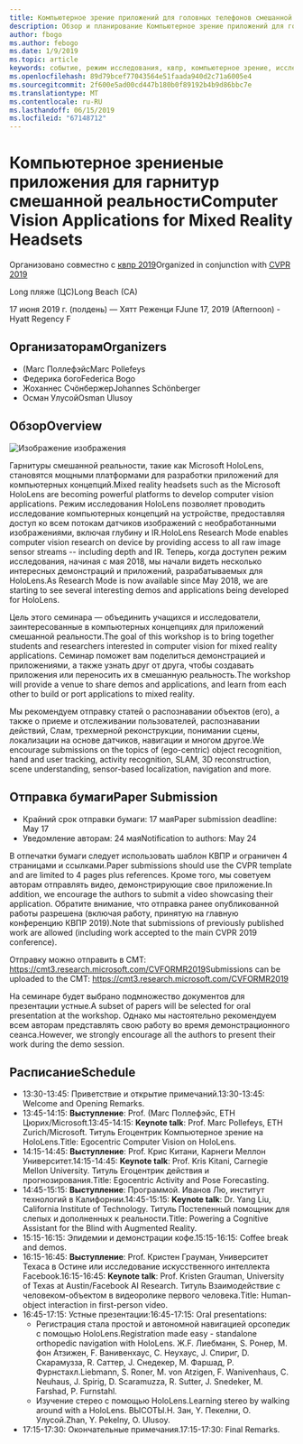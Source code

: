 ```yaml
---
title: Компьютерное зрение приложений для головных телефонов смешанной реальности в КВПР 2019
description: Обзор и планирование Компьютерное зрение приложений для головных телефонов смешанной реальности, которые будут доставлены на конференцию КВПР в июне 2019.
author: fbogo
ms.author: febogo
ms.date: 1/9/2019
ms.topic: article
keywords: событие, режим исследования, квпр, компьютерное зрение, исследование, HoloLens
ms.openlocfilehash: 89d79bcef77043564e51faada940d2c71a6005e4
ms.sourcegitcommit: 2f600e5ad00cd447b180b0f89192b4b9d86bbc7e
ms.translationtype: MT
ms.contentlocale: ru-RU
ms.lasthandoff: 06/15/2019
ms.locfileid: "67148712"
---
```

# <a name="computer-vision-applications-for-mixed-reality-headsets"></a><span data-ttu-id="885a0-104">Компьютерное зрениеные приложения для гарнитур смешанной реальности</span><span class="sxs-lookup"><span data-stu-id="885a0-104">Computer Vision Applications for Mixed Reality Headsets</span></span>

<span data-ttu-id="885a0-105">Организовано совместно с [квпр 2019](http://cvpr2019.thecvf.com/)</span><span class="sxs-lookup"><span data-stu-id="885a0-105">Organized in conjunction with [CVPR 2019](http://cvpr2019.thecvf.com/)</span></span>

<span data-ttu-id="885a0-106">Long пляже (ЦС)</span><span class="sxs-lookup"><span data-stu-id="885a0-106">Long Beach (CA)</span></span>

<span data-ttu-id="885a0-107">17 июня 2019 г. (полдень) — Хятт Реженци F</span><span class="sxs-lookup"><span data-stu-id="885a0-107">June 17, 2019 (Afternoon) - Hyatt Regency F</span></span>


## <a name="organizers"></a><span data-ttu-id="885a0-108">Организаторам</span><span class="sxs-lookup"><span data-stu-id="885a0-108">Organizers</span></span>
* <span data-ttu-id="885a0-109">(Marc Поллефэйс</span><span class="sxs-lookup"><span data-stu-id="885a0-109">Marc Pollefeys</span></span>
* <span data-ttu-id="885a0-110">Федерика бого</span><span class="sxs-lookup"><span data-stu-id="885a0-110">Federica Bogo</span></span>
* <span data-ttu-id="885a0-111">Жоханнес Счöнбержер</span><span class="sxs-lookup"><span data-stu-id="885a0-111">Johannes Schönberger</span></span>
* <span data-ttu-id="885a0-112">Осман Улусой</span><span class="sxs-lookup"><span data-stu-id="885a0-112">Osman Ulusoy</span></span>

## <a name="overview"></a><span data-ttu-id="885a0-113">Обзор</span><span class="sxs-lookup"><span data-stu-id="885a0-113">Overview</span></span>

![Изображение изображения](images/cvpr2019_teaser2.jpg)

<span data-ttu-id="885a0-115">Гарнитуры смешанной реальности, такие как Microsoft HoloLens, становятся мощными платформами для разработки приложений для компьютерных концепций.</span><span class="sxs-lookup"><span data-stu-id="885a0-115">Mixed reality headsets such as the Microsoft HoloLens are becoming powerful platforms to develop computer vision applications.</span></span> <span data-ttu-id="885a0-116">Режим исследования HoloLens позволяет проводить исследование компьютерных концепций на устройстве, предоставляя доступ ко всем потокам датчиков изображений с необработанными изображениями, включая глубину и IR.</span><span class="sxs-lookup"><span data-stu-id="885a0-116">HoloLens Research Mode enables computer vision research on device by providing access to all raw image sensor streams -- including depth and IR.</span></span> <span data-ttu-id="885a0-117">Теперь, когда доступен режим исследования, начиная с мая 2018, мы начали видеть несколько интересных демонстраций и приложений, разрабатываемых для HoloLens.</span><span class="sxs-lookup"><span data-stu-id="885a0-117">As Research Mode is now available since May 2018, we are starting to see several interesting demos and applications being developed for HoloLens.</span></span> 

<span data-ttu-id="885a0-118">Цель этого семинара — объединить учащихся и исследователи, заинтересованные в компьютерных концепциях для приложений смешанной реальности.</span><span class="sxs-lookup"><span data-stu-id="885a0-118">The goal of this workshop is to bring together students and researchers interested in computer vision for mixed reality applications.</span></span> <span data-ttu-id="885a0-119">Семинар поможет вам поделиться демонстрацией и приложениями, а также узнать друг от друга, чтобы создавать приложения или переносить их в смешанную реальность.</span><span class="sxs-lookup"><span data-stu-id="885a0-119">The workshop will provide a venue to share demos and applications, and learn from each other to build or port applications to mixed reality.</span></span> 

<span data-ttu-id="885a0-120">Мы рекомендуем отправку статей о распознавании объектов (его), а также о приеме и отслеживании пользователей, распознавании действий, Слам, трехмерной реконструкции, понимании сцены, локализации на основе датчиков, навигации и многом другое.</span><span class="sxs-lookup"><span data-stu-id="885a0-120">We encourage submissions on the topics of (ego-centric) object recognition, hand and user tracking, activity recognition, SLAM, 3D reconstruction, scene understanding, sensor-based localization, navigation and more.</span></span>

## <a name="paper-submission"></a><span data-ttu-id="885a0-121">Отправка бумаги</span><span class="sxs-lookup"><span data-stu-id="885a0-121">Paper Submission</span></span>
* <span data-ttu-id="885a0-122">Крайний срок отправки бумаги: 17 мая</span><span class="sxs-lookup"><span data-stu-id="885a0-122">Paper submission deadline: May 17</span></span>
* <span data-ttu-id="885a0-123">Уведомление авторам: 24 мая</span><span class="sxs-lookup"><span data-stu-id="885a0-123">Notification to authors: May 24</span></span>

<span data-ttu-id="885a0-124">В отпечатки бумаги следует использовать шаблон КВПР и ограничен 4 страницами и ссылками.</span><span class="sxs-lookup"><span data-stu-id="885a0-124">Paper submissions should use the CVPR template and are limited to 4 pages plus references.</span></span> <span data-ttu-id="885a0-125">Кроме того, мы советуем авторам отправлять видео, демонстрирующие свое приложение.</span><span class="sxs-lookup"><span data-stu-id="885a0-125">In addition, we encourage the authors to submit a video showcasing their application.</span></span>
<span data-ttu-id="885a0-126">Обратите внимание, что отправка ранее опубликованной работы разрешена (включая работу, принятую на главную конференцию КВПР 2019).</span><span class="sxs-lookup"><span data-stu-id="885a0-126">Note that submissions of previously published work are allowed (including work accepted to the main CVPR 2019 conference).</span></span> 

<span data-ttu-id="885a0-127">Отправку можно отправить в CMT: https://cmt3.research.microsoft.com/CVFORMR2019</span><span class="sxs-lookup"><span data-stu-id="885a0-127">Submissions can be uploaded to the CMT: https://cmt3.research.microsoft.com/CVFORMR2019</span></span>

<span data-ttu-id="885a0-128">На семинаре будет выбрано подмножество документов для презентации устные.</span><span class="sxs-lookup"><span data-stu-id="885a0-128">A subset of papers will be selected for oral presentation at the workshop.</span></span> <span data-ttu-id="885a0-129">Однако мы настоятельно рекомендуем всем авторам представлять свою работу во время демонстрационного сеанса.</span><span class="sxs-lookup"><span data-stu-id="885a0-129">However, we strongly encourage all the authors to present their work during the demo session.</span></span>


## <a name="schedule"></a><span data-ttu-id="885a0-130">Расписание</span><span class="sxs-lookup"><span data-stu-id="885a0-130">Schedule</span></span>
* <span data-ttu-id="885a0-131">13:30-13:45: Приветствие и открытие примечаний.</span><span class="sxs-lookup"><span data-stu-id="885a0-131">13:30-13:45: Welcome and Opening Remarks.</span></span>
* <span data-ttu-id="885a0-132">13:45-14:15: **Выступление**: Prof. (Marc Поллефэйс, ETH Цюрих/Microsoft.</span><span class="sxs-lookup"><span data-stu-id="885a0-132">13:45-14:15: **Keynote talk**: Prof. Marc Pollefeys, ETH Zurich/Microsoft.</span></span> <span data-ttu-id="885a0-133">Титуль Егоцентрик Компьютерное зрение на HoloLens.</span><span class="sxs-lookup"><span data-stu-id="885a0-133">Title: Egocentric Computer Vision on HoloLens.</span></span>
* <span data-ttu-id="885a0-134">14:15-14:45: **Выступление**: Prof. Крис Китани, Карнеги Меллон Университет.</span><span class="sxs-lookup"><span data-stu-id="885a0-134">14:15-14:45: **Keynote talk**: Prof. Kris Kitani, Carnegie Mellon University.</span></span> <span data-ttu-id="885a0-135">Титуль Егоцентрик действия и прогнозирования.</span><span class="sxs-lookup"><span data-stu-id="885a0-135">Title: Egocentric Activity and Pose Forecasting.</span></span>
* <span data-ttu-id="885a0-136">14:45-15:15: **Выступление**: Программой. Иванов Лю, институт технологий в Калифорнии.</span><span class="sxs-lookup"><span data-stu-id="885a0-136">14:45-15:15: **Keynote talk**: Dr. Yang Liu, California Institute of Technology.</span></span> <span data-ttu-id="885a0-137">Титуль Постепенный помощник для слепых и дополненных к реальности.</span><span class="sxs-lookup"><span data-stu-id="885a0-137">Title: Powering a Cognitive Assistant for the Blind with Augmented Reality.</span></span>
* <span data-ttu-id="885a0-138">15:15-16:15: Эпидемии и демонстрации кофе.</span><span class="sxs-lookup"><span data-stu-id="885a0-138">15:15-16:15: Coffee break and demos.</span></span>
* <span data-ttu-id="885a0-139">16:15-16:45: **Выступление**: Prof. Кристен Грауман, Университет Техаса в Остине или исследование искусственного интеллекта Facebook.</span><span class="sxs-lookup"><span data-stu-id="885a0-139">16:15-16:45: **Keynote talk**: Prof. Kristen Grauman, University of Texas at Austin/Facebook AI Research.</span></span> <span data-ttu-id="885a0-140">Титуль Взаимодействие с человеком-объектом в видеоролике первого человека.</span><span class="sxs-lookup"><span data-stu-id="885a0-140">Title: Human-object interaction in first-person video.</span></span>
* <span data-ttu-id="885a0-141">16:45-17:15: Устные презентации:</span><span class="sxs-lookup"><span data-stu-id="885a0-141">16:45-17:15: Oral presentations:</span></span>
    * <span data-ttu-id="885a0-142">Регистрация стала простой и автономной навигацией орсопедик с помощью HoloLens.</span><span class="sxs-lookup"><span data-stu-id="885a0-142">Registration made easy - standalone orthopedic navigation with HoloLens.</span></span> <span data-ttu-id="885a0-143">Ж.</span><span class="sxs-lookup"><span data-stu-id="885a0-143">F.</span></span> <span data-ttu-id="885a0-144">Лиебманн, S. Ронер, M. фон Атзижен, F. Ванивенхаус, C. Неухаус, J. Спириг, D. Скарамузза, R. Саттер, J. Снедекер, M. Фаршад, P. Фурнстахл.</span><span class="sxs-lookup"><span data-stu-id="885a0-144">Liebmann, S. Roner, M. von Atzigen, F. Wanivenhaus, C. Neuhaus, J. Spirig, D. Scaramuzza, R. Sutter, J. Snedeker, M. Farshad, P. Furnstahl.</span></span>
    * <span data-ttu-id="885a0-145">Изучение стерео с помощью HoloLens.</span><span class="sxs-lookup"><span data-stu-id="885a0-145">Learning stereo by walking around with a HoloLens.</span></span> <span data-ttu-id="885a0-146">ВЫСОТЫ.</span><span class="sxs-lookup"><span data-stu-id="885a0-146">H.</span></span> <span data-ttu-id="885a0-147">Зан, Y. Пекелни, O. Улусой.</span><span class="sxs-lookup"><span data-stu-id="885a0-147">Zhan, Y. Pekelny, O. Ulusoy.</span></span>
* <span data-ttu-id="885a0-148">17:15-17:30: Окончательные примечания.</span><span class="sxs-lookup"><span data-stu-id="885a0-148">17:15-17:30: Final Remarks.</span></span>

